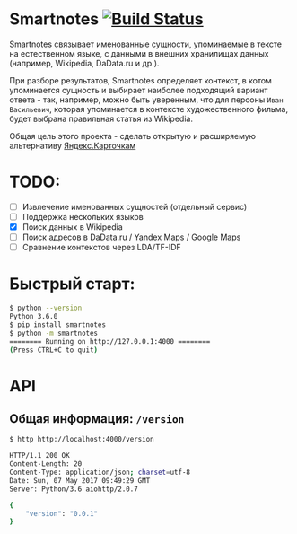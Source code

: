 # Smartnotes [![Build Status](https://travis-ci.org/bureaucratic-labs/smartnotes.svg?branch=master)](https://travis-ci.org/bureaucratic-labs/smartnotes)

Smartnotes связывает именованные сущности, упоминаемые в тексте на естественном языке, с данными в внешних хранилищах данных (например, Wikipedia, DaData.ru и др.).

При разборе результатов, Smartnotes определяет контекст, в котом упоминается сущность и выбирает наиболее подходящий вариант ответа - так, например, можно быть уверенным, что для персоны `Иван Васильевич`, которая упоминается в контексте художественного фильма, будет выбрана правильная статья из Wikipedia. 

Общая цель этого проекта - сделать открытую и расширяемую альтернативу [Яндекс.Карточкам](https://yandex.ru/promo/yobject/)

# TODO:

- [ ] Извлечение именованных сущностей (отдельный сервис)
- [ ] Поддержка нескольких языков
- [x] Поиск данных в Wikipedia
- [ ] Поиск адресов в DaData.ru / Yandex Maps / Google Maps
- [ ] Сравнение контекстов через LDA/TF-IDF

# Быстрый старт:

```bash
$ python --version
Python 3.6.0
$ pip install smartnotes
$ python -m smartnotes
======== Running on http://127.0.0.1:4000 ========
(Press CTRL+C to quit)
```

# API

## Общая информация: `/version`

```bash
$ http http://localhost:4000/version

HTTP/1.1 200 OK
Content-Length: 20
Content-Type: application/json; charset=utf-8
Date: Sun, 07 May 2017 09:49:29 GMT
Server: Python/3.6 aiohttp/2.0.7

{
    "version": "0.0.1"
}
```
